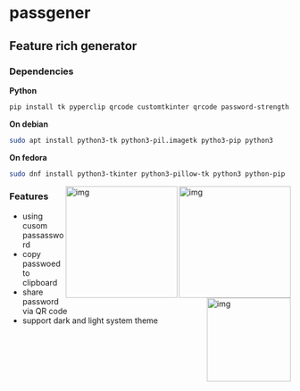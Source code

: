 # passgener

## Feature rich generator

### Dependencies
**Python**
```sh
pip install tk pyperclip qrcode customtkinter qrcode password-strength
```

**On debian**
```sh
sudo apt install python3-tk python3-pil.imagetk pytho3-pip python3
```

**On fedora**
```sh
sudo dnf install python3-tkinter python3-pillow-tk python3 python-pip
```

<img src="https://i.imgur.com/f1cBAgi.png" alt="img" align="right" width="200px">
<img src="https://i.imgur.com/asgXlG3.png" alt="img" align="right" width="200px">
<img src="https://i.imgur.com/FvNREK4.png" alt="img" align="right" width="150px">

### Features

- using cusom passassword
- copy passwoed to clipboard
- share password via QR code
- support dark and light system theme 
